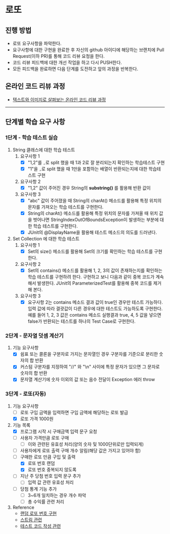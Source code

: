 # 로또

## 진행 방법

* 로또 요구사항을 파악한다.
* 요구사항에 대한 구현을 완료한 후 자신의 github 아이디에 해당하는 브랜치에 Pull Request(이하 PR)를 통해 코드 리뷰 요청을 한다.
* 코드 리뷰 피드백에 대한 개선 작업을 하고 다시 PUSH한다.
* 모든 피드백을 완료하면 다음 단계를 도전하고 앞의 과정을 반복한다.

## 온라인 코드 리뷰 과정

* [텍스트와 이미지로 살펴보는 온라인 코드 리뷰 과정](https://github.com/next-step/nextstep-docs/tree/master/codereview)

---

## 단계별 학습 요구 사항

### 1단계 - 학습 테스트 실습

1. String 클래스에 대한 학습 테스트
    1. 요구사항 1
        - [x] "1,2"를 `,`로 split 했을 때 1과 2로 잘 분리되는지 확인하는 학습테스트 구현
        - [x] "1"을 `,`로 split 했을 때 1만을 포함하는 배열이 반환되는지에 대한 학습테스트 구현
    2. 요구사항 2
        - [x] "1,2" 값이 주어진 경우 String의 **substring()** 를 활용해 반환 값이
    3. 요구사항 3
        - [x] "abc" 값이 주어졌을 때 String의 charAt() 메소드를 활용해 특정 위치의 문자를 가져오는 학습 테스트를 구현한다.
        - [x] String의 charAt() 메소드를 활용해 특정 위치의 문자를 가져올 때 위치 값을 벗어나면
          StringIndexOutOfBoundsException이 발생하는 부분에 대한 학습 테스트를 구현한다.
        - [x] JUnit의 @DisplayName을 활용해 테스트 메소드의 의도를 드러낸다.
2. Set Collection 에 대한 학습 테스트
    1. 요구사항 1
        - [x] Set의 size() 메소드를 활용해 Set의 크기를 확인하는 학습 테스트를 구현한다.
    2. 요구사항 2
        - [x] Set의 contains() 메소드를 활용해 1, 2, 3의 값이 존재하는지를 확인하는 학습 테스트를 구현하려 한다.
          구현하고 보니 다음과 같이 중복 코드가 계속해서 발생한다.
          JUnit의 ParameterizedTest를 활용해 중복 코드를 제거해 본다.
    3. 요구사항 3
        - [x] 요구사항 2는 contains 메소드 결과 값이 true인 경우만 테스트 가능하다.
          입력 값에 따라 결괏값이 다른 경우에 대한 테스트도 가능하도록 구현한다.
          예를 들어 1, 2, 3 값은 contains 메소드 실행결과 true, 4, 5 값을 넣으면 false가 반환되는 테스트를
          하나의 Test Case로 구현한다.

### 2단계 - 문자열 덧셈 계산기

1. 기능 요구사항
    - [x] 쉼표 또는 콜론을 구분자로 가지는 문자열인 경우 구분자를 기준으로 분리한 숫자의 합 반환
    - [x] 커스텀 구분자를 지정하여 "//" 와 "\n" 사이에 특정 문자가 있으면 그 문자로 숫자의 합 반환
    - [x] 문자열 계산기에 숫자 이외의 값 또는 음수 전달이 Exception 에러 throw

### 3단계 - 로또(자동)

1. 기능 요구사항
    - [ ] 로또 구입 금액을 입력하면 구입 금액에 해당하는 로또 발급
    - [x] 로또 가격 1000원
2. 기능 목록
    - [x] 프로그램 시작 시 구매금액 입력 문구 요청
    - [ ] 사용자 가격만큼 로또 구매
        - [ ] 이와 관련된 유효성 처리(양의 숫자 및 1000단위로만 입력되게)
    - [ ] 사용자에게 로또 출력 구매 개수 알림(해당 값은 가지고 있어야 함)
    - [ ] 구매한 로또 만큼 구입 및 출력
        - [x] 로또 번호 랜덤
        - [x] 로또 번호 중복되지 않도록
    - [ ] 지난 주 당첨 번호 입력 문구 추가
        - [ ] 입력 값 관련 유효성 처리
    - [ ] 당첨 통계 기능 추가
        - [ ] 3~6개 일치하는 경우 개수 파악
        - [ ] 총 수익률 관련 처리
3. Reference
    - [랜덤 로또 번호 구현](https://mainia.tistory.com/2318?fbclid=IwAR1jsc1EZZr9DykSocbJiEx53ZKTSKrpc1PSBHnHankbpLvO-OOc0HnHemo)
    - [스트림 관련](https://ryan-han.com/post/dev/java-stream/)
    - [테스트 코드 작성 관련](https://www.baeldung.com/parameterized-tests-junit-5)
